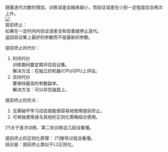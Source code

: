 随着迭代次数的增加，训练误差会越来越小，而验证误差在小到一定程度后会再次上升。  
![](http://windmissing.github.io/images_for_gitbook/Bible-DeepLearning/9.png)  
提前终止：  
如果在一定时间内验证误差没有改善就停止迭代。  
返回验证集上最好的参数而不是最新的参数。  

提前终止的代价：  
1. 时间代价  
训练期间要定期评估验证集。  
解决方法：在独立的机器/CPU/GPU上评估。  
2. 空间代价  
要保持最佳的参数副本。  
解决方法：可以存在磁盘上。  

提前终止的优点：  
1. 无需破坏学习动态就能很容易地使用提前终止。  
2. 可单独使用或与其他的正则化策略结合使用。  

[?]关于首次训练、第二轮训练这几段没看懂。  

提前终止的正则化原理：
[?]推导过程没看懂。  
结论是：提前终止类似于L2正则化。  
